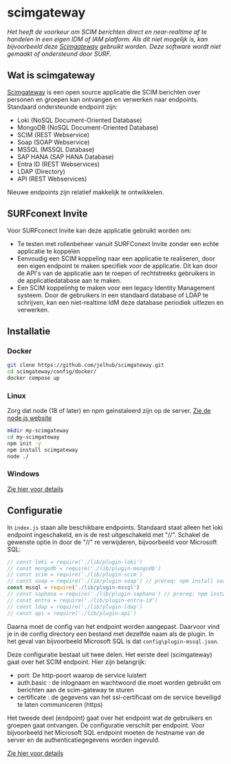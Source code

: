 # scimgateway

*Het heeft de voorkeur om SCIM berichten direct en near-realtime af te handelen in 
een eigen IDM of IAM platform. Als dit niet mogelijk is, kan bijvoorbeeld deze
[Scimgateway](https://github.com/jelhub/scimgateway) gebruikt worden. Deze 
software wordt niet gemaakt of ondersteund door SURF.*

## Wat is scimgateway

[Scimgateway](https://github.com/jelhub/scimgateway) is een open source
applicatie die SCIM berichten over personen en groepen kan ontvangen en
verwerken naar endpoints. Standaard ondersteunde endpoint zijn:

- Loki (NoSQL Document-Oriented Database)
- MongoDB (NoSQL Document-Oriented Database)
- SCIM (REST Webservice)
- Soap (SOAP Webservice)
- MSSQL (MSSQL Database)
- SAP HANA (SAP HANA Database)
- Entra ID (REST Webservices)
- LDAP (Directory)
- API (REST Webservices)

Nieuwe endpoints zijn relatief makkelijk te ontwikkelen.

## SURFconext Invite

Voor SURFconect Invite kan deze applicatie gebruikt worden om:

- Te testen met rollenbeheer vanuit SURFConext Invite zonder een echte
applicatie te koppelen
- Eenvoudig een SCIM koppeling naar een applicatie te realiseren, door een
eigen endpoint te maken specifiek voor de applicatie. Dit kan door de API's van
de applicatie aan te roepen of rechtstreeks gebruikers in de applicatiedatabase
aan te maken.
- Een SCIM koppelinhg te maken voor een legacy Identity Management systeem.
Door de gebruikers in een standaard database of LDAP te schrijven, kan een
niet-realtime IdM deze database periodiek uitlezen en verwerken.

## Installatie

### Docker

```bash
git clone https://github.com/jelhub/scimgateway.git
cd scimgateway/config/docker/
docker compose up
```

### Linux

Zorg dat node (18 of later) en npm geinstaleerd zijn op de server. [Zie de node.js website](https://nodejs.org/en/download/package-manager)

```bash
mkdir my-scimgateway
cd my-scimgateway
npm init -y
npm install scimgateway
node ./
```

### Windows

[Zie hier voor details](https://github.com/jelhub/scimgateway?tab=readme-ov-file#installation)

## Configuratie

In `index.js` staan alle beschikbare endpoints. Standaard staat alleen het loki
endpoint ingeschakeld, en is de rest uitgeschakeld met "//". Schakel de gewenste
 optie in door de "//" re verwijderen, bijvoorbeeld voor Microsoft SQL:

```javascript
// const loki = require('./lib/plugin-loki')
// const mongodb = require('./lib/plugin-mongodb')
// const scim = require('./lib/plugin-scim')
// const soap = require('./lib/plugin-soap') // prereq: npm install soap
const mssql = require('./lib/plugin-mssql')
// const saphana = require('./lib/plugin-saphana') // prereq: npm install hdb
// const entra = require('./lib/plugin-entra-id')
// const ldap = require('./lib/plugin-ldap')
// const api = require('./lib/plugin-api')
```

Daarna moet de config van het endpoint worden aangepast. Daarvoor vind je in de
config directory een bestand met dezelfde naam als de plugin. In het geval van
bijvoorbeeld Microsoft SQL is dat `config\plugin-mssql.json`.

Deze configuratie bestaat uit twee delen. Het eerste deel (scimgateway) gaat
over het SCIM endpoint. Hier zijn belangrijk:

- port: De http-poort waarop de service luistert
- auth.basic : de inlognaam en wachtwoord die moet worden gebruikt om berichten
aan de scim-gateway te sturen
- certificate :  de gegevens van het ssl-certificaat om de service beveiligd te
laten communiceren (https)

Het tweede deel (endpoint) gaat over het endpoint wat de gebruikers en groepen
gaat ontvangen. De configuratie verschilt per endpoint. Voor bijvoorbeeld het
Microsoft SQL endpoint moeten de hostname van de server en de
authenticatiegegevens worden ingevuld.

[Zie hier voor details](https://github.com/jelhub/scimgateway?tab=readme-ov-file#configuration)
